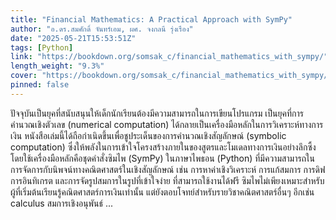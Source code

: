 ```yaml
---
title: "Financial Mathematics: A Practical Approach with SymPy"
author: "อ.ดร.สมศักดิ์ จันทร์เอม, ผศ. จงกลนี รุ่งเรือง"
date: "2025-05-21T15:53:51Z"
tags: [Python]
link: "https://bookdown.org/somsak_c/financial_mathematics_with_sympy/"
length_weight: "9.3%"
cover: "https://bookdown.org/somsak_c/financial_mathematics_with_sympy/cover.png"
pinned: false
---
```


ปัจจุบันเป็นยุคที่สนับสนุนให้เด็กนักเรียนต้องมีความสามารถในการเขียนโปรแกรม เป็นยุคที่การคำนวณเชิงตัวเลข (numerical computation) ได้กลายเป็นเครื่องมือหลักในการวิเคราะห์ทางการเงิน หนังสือเล่มนี้ได้ถือกำเนิดขึ้นเพื่อชูประเด็นของการคำนวณเชิงสัญลักษณ์ (symbolic computation) ซึ่งให้พลังในการเข้าใจโครงสร้างภายในของสูตรและโมเดลทางการเงินอย่างลึกซึ้ง โดยใช้เครื่องมือหลักคือชุดคำสั่งซิมไพ (SymPy) ในภาษาไพธอน (Python) ที่มีความสามารถในการจัดการกับนิพจน์ทางคณิตศาสตร์ในเชิงสัญลักษณ์ เช่น การหาค่าเชิงวิเคราะห์ การแก้สมการ การดิฟ การอินทิเกรต และการจัดรูปสมการในรูปที่เข้าใจง่าย ที่สามารถใช้งานได้ฟรี ซิมไพไม่เพียงเหมาะสำหรับผู้ที่เริ่มต้นเรียนรู้คณิตศาสตร์การเงินเท่านั้น แต่ยังตอบโจทย์สำหรับรายวิชาคณิตศาสตร์อื่นๆ อีกเช่น calculus สมการเชิงอนุพันธ์  ...

